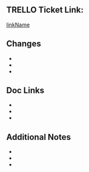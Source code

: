 ## TRELLO Ticket Link:

[linkName](pasteLinkHere)

## Changes

-
-
-

## Doc Links

-
-
-

## Additional Notes

-
-
-

